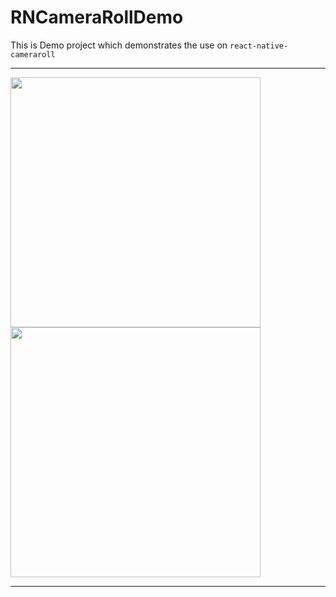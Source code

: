 # RNCameraRollDemo

This is Demo project which demonstrates the use on `react-native-cameraroll`

----

<div>
   <img src="github.com/hrupesh/RNCameraRollDemo/blob/main/iOS_output.gif" height=400>
   <img src="https://github.com/hrupesh/RNCameraRollDemo/blob/main/android_output.gif" height=400>
</div>

----

